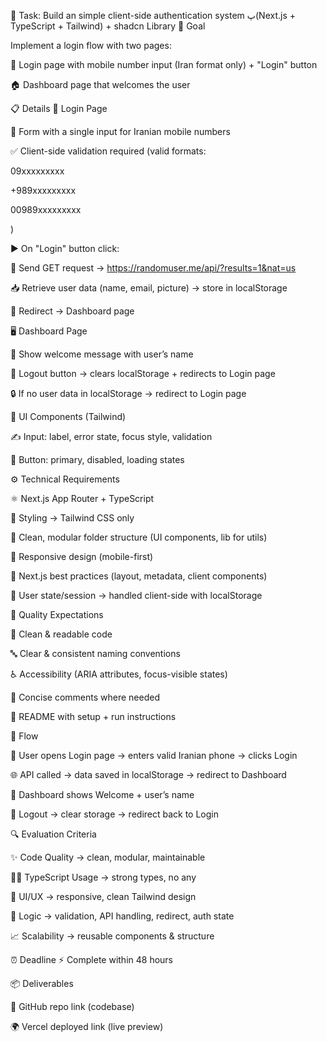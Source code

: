 🧾 Task: Build an  simple client-side authentication system   پ(Next.js + TypeScript + Tailwind) + shadcn Library
🚀 Goal

Implement a login flow with two pages:




📱 Login page with mobile number input (Iran format only) + "Login" button




🏠 Dashboard page that welcomes the user





📋 Details
🔑 Login Page


📝 Form with a single input for Iranian mobile numbers




✅ Client-side validation required (valid formats:




09xxxxxxxxx




+989xxxxxxxxx




00989xxxxxxxxx

)






▶️ On "Login" button click:




🔗 Send GET request → https://randomuser.me/api/?results=1&nat=us




📥 Retrieve user data (name, email, picture) → store in localStorage




🔀 Redirect → Dashboard page






🖥️ Dashboard Page


👋 Show welcome message with user’s name




🚪 Logout button → clears localStorage + redirects to Login page




🔒 If no user data in localStorage → redirect to Login page





🎨 UI Components (Tailwind)


✍️ Input: label, error state, focus style, validation




🔘 Button: primary, disabled, loading states





⚙️ Technical Requirements


⚛️ Next.js App Router + TypeScript




🎨 Styling → Tailwind CSS only




📂 Clean, modular folder structure (UI components, lib for utils)




📱 Responsive design (mobile-first)




📐 Next.js best practices (layout, metadata, client components)




💾 User state/session → handled client-side with localStorage





🌟 Quality Expectations


🧹 Clean & readable code




🔤 Clear & consistent naming conventions




♿ Accessibility (ARIA attributes, focus-visible states)




💬 Concise comments where needed




📘 README with setup + run instructions





🔄 Flow


👤 User opens Login page → enters valid Iranian phone → clicks Login




🌐 API called → data saved in localStorage → redirect to Dashboard




🙌 Dashboard shows Welcome + user’s name




🚪 Logout → clear storage → redirect back to Login





🔍 Evaluation Criteria


✨ Code Quality → clean, modular, maintainable




🧑‍💻 TypeScript Usage → strong types, no any




🎨 UI/UX → responsive, clean Tailwind design




🔧 Logic → validation, API handling, redirect, auth state




📈 Scalability → reusable components & structure





⏰ Deadline
⚡ Complete within 48 hours



📦 Deliverables


🔗 GitHub repo link (codebase)




🌍 Vercel deployed link (live preview)